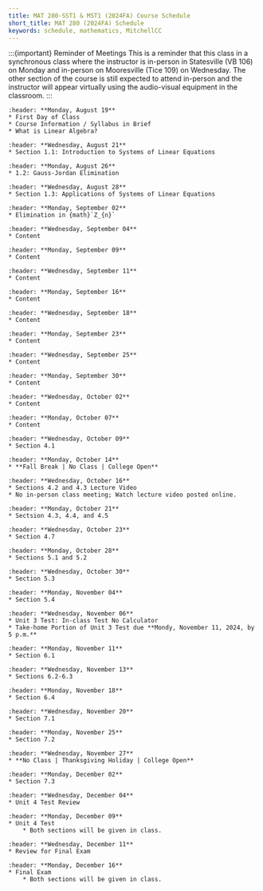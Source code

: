 ```yaml
---
title: MAT 280-SST1 & MST1 (2024FA) Course Schedule
short_title: MAT 280 (2024FA) Schedule
keywords: schedule, mathematics, MitchellCC
---
```


:::{important} Reminder of Meetings
This is a reminder that this class in a synchronous class where the instructor is in-person in Statesville (VB 106) on Monday and in-person on Mooresville (Tice 109) on Wednesday. The other section of the course is still expected to attend in-person and the instructor will appear virtually using the audio-visual equipment in the classroom.
:::

```{card} 
:header: **Monday, August 19**
* First Day of Class
* Course Information / Syllabus in Brief
* What is Linear Algebra?
```

```{card} 
:header: **Wednesday, August 21**
* Section 1.1: Introduction to Systems of Linear Equations
```

```{card} 
:header: **Monday, August 26**
* 1.2: Gauss-Jordan Elimination
```

```{card} 
:header: **Wednesday, August 28**
* Section 1.3: Applications of Systems of Linear Equations
```

```{card} 
:header: **Monday, September 02**
* Elimination in {math}`Z_{n}`
```

```{card} 
:header: **Wednesday, September 04**
* Content
```

```{card} 
:header: **Monday, September 09**
* Content
```

```{card} 
:header: **Wednesday, September 11**
* Content
```

```{card} 
:header: **Monday, September 16**
* Content
```

```{card} 
:header: **Wednesday, September 18**
* Content
```

```{card} 
:header: **Monday, September 23**
* Content
```

```{card} 
:header: **Wednesday, September 25**
* Content
```

```{card} 
:header: **Monday, September 30**
* Content
```

```{card} 
:header: **Wednesday, October 02**
* Content
```

```{card} 
:header: **Monday, October 07**
* Content
```

```{card} 
:header: **Wednesday, October 09**
* Section 4.1
```

```{card} 
:header: **Monday, October 14**
* **Fall Break | No Class | College Open**
```

```{card} 
:header: **Wednesday, October 16**
* Sections 4.2 and 4.3 Lecture Video
* No in-person class meeting; Watch lecture video posted online.
```

```{card} 
:header: **Monday, October 21**
* Sectsion 4.3, 4.4, and 4.5
```

```{card} 
:header: **Wednesday, October 23**
* Section 4.7
```

```{card} 
:header: **Monday, October 28**
* Sections 5.1 and 5.2
```

```{card} 
:header: **Wednesday, October 30**
* Section 5.3
```

```{card} 
:header: **Monday, November 04**
* Section 5.4
```

```{card} 
:header: **Wednesday, November 06**
* Unit 3 Test: In-class Test No Calculator
* Take-home Portion of Unit 3 Test due **Mondy, November 11, 2024, by 5 p.m.**
```

```{card} 
:header: **Monday, November 11**
* Section 6.1
```

```{card} 
:header: **Wednesday, November 13**
* Sections 6.2-6.3
```

```{card} 
:header: **Monday, November 18**
* Section 6.4
```

```{card} 
:header: **Wednesday, November 20**
* Section 7.1
```

```{card} 
:header: **Monday, November 25**
* Section 7.2
```

```{card} 
:header: **Wednesday, November 27**
* **No Class | Thanksgiving Holiday | College Open**
```

```{card} 
:header: **Monday, December 02**
* Section 7.3
```

```{card} 
:header: **Wednesday, December 04**
* Unit 4 Test Review
```

```{card} 
:header: **Monday, December 09**
* Unit 4 Test
    * Both sections will be given in class.
```

```{card} 
:header: **Wednesday, December 11**
* Review for Final Exam
```

```{card} 
:header: **Monday, December 16**
* Final Exam
    * Both sections will be given in class.
```